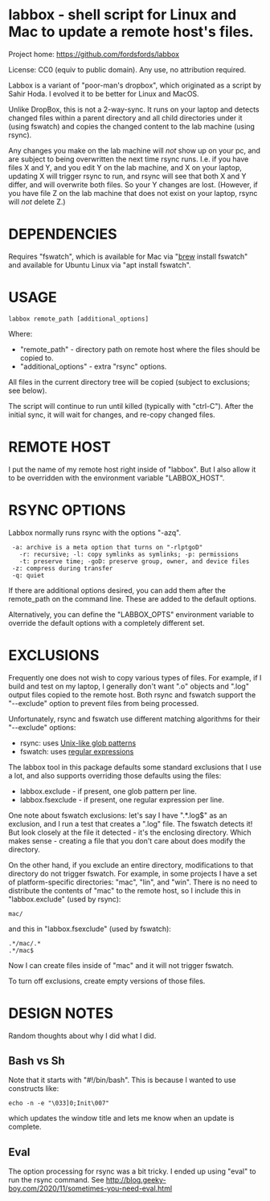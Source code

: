 # labbox - shell script for Linux and Mac to update a remote host's files.

Project home:
https://github.com/fordsfords/labbox

License:
CC0 (equiv to public domain). Any use, no attribution required.

Labbox is a variant of "poor-man's dropbox",
which originated as a script by Sahir Hoda.
I evolved it to be better for Linux and MacOS.

Unlike DropBox, this is not a 2-way-sync.
It runs on your laptop and detects changed files within a parent directory
and all child directories under it (using fswatch) and copies the changed
content to the lab machine (using rsync).

Any changes you make on the lab machine will *not* show up on your pc,
and are subject to being overwritten the next time rsync runs. I.e. if
you have files X and Y, and you edit Y on the lab machine, and X on your
laptop, updating X will trigger rsync to run, and rsync will see that both
X and Y differ, and will overwrite both files. So your Y changes are lost.
(However, if you have file Z on the lab machine that does not exist on your
laptop, rsync will *not* delete Z.)


# DEPENDENCIES

Requires "fswatch", which is available for Mac via
"[brew](https://brew.sh/) install fswatch"
and available for Ubuntu Linux via "apt install fswatch".

# USAGE

````
labbox remote_path [additional_options]
````
Where:
* "remote_path" - directory path on remote host where the
files should be copied to.
* "additional_options" - extra "rsync" options.

All files in the current directory tree will be copied (subject to
exclusions; see below).

The script will continue to run until killed (typically with "ctrl-C").
After the initial sync, it will wait for changes, and re-copy changed files.


# REMOTE HOST

I put the name of my remote host right inside of "labbox".
But I also allow it to be overridden with the environment
variable "LABBOX_HOST".


# RSYNC OPTIONS

Labbox normally runs rsync with the options "-azq".
````
 -a: archive is a meta option that turns on "-rlptgoD"
   -r: recursive; -l: copy symlinks as symlinks; -p: permissions
   -t: preserve time; -goD: preserve group, owner, and device files
 -z: compress during transfer
 -q: quiet
````

If there are additional options desired, you can add them after the
remote_path on the command line.
These are added to the default options.

Alternatively, you can define the "LABBOX_OPTS" environment variable to
override the default options with a completely different set.


# EXCLUSIONS

Frequently one does not wish to copy various types of files.
For example, if I build and test on my laptop, I generally don't want ".o" objects
and ".log" output files copied to the remote host.
Both rsync and fswatch support the "--exclude" option to prevent files
from being processed.

Unfortunately, rsync and fswatch use different matching algorithms for their
"--exclude" options:

* rsync: uses [Unix-like glob patterns](https://en.wikipedia.org/wiki/Glob_(programming)#Unix-like)
* fswatch: uses [regular expressions](https://en.wikipedia.org/wiki/Regular_expression)

The labbox tool in this package defaults some standard exclusions that I use a lot,
and also supports overriding those defaults using the files:
* labbox.exclude - if present, one glob pattern per line.
* labbox.fsexclude - if present, one regular expression per line.

One note about fswatch exclusions: let's say I have ".*\.log$" as an exclusion,
and I run a test that creates a ".log" file.
The fswatch detects it!
But look closely at the file it detected - it's the enclosing directory.
Which makes sense - creating a file that you don't care about does modify
the directory.

On the other hand, if you exclude an entire directory, modifications to that
directory do not trigger fswatch.
For example, in some projects I have a set of platform-specific directories:
"mac", "lin", and "win".
There is no need to distribute the contents of "mac" to the remote host,
so I include this in "labbox.exclude" (used by rsync):
````
mac/
````
and this in "labbox.fsexclude" (used by fswatch):
````
.*/mac/.*
.*/mac$
````
Now I can create files inside of "mac" and it will not trigger fswatch.

To turn off exclusions, create empty versions of those files.


# DESIGN NOTES

Random thoughts about why I did what I did.

## Bash vs Sh

Note that it starts with "#!/bin/bash".
This is because I wanted to use constructs like:
````
echo -n -e "\033]0;Init\007"
````
which updates the window title and lets me know when an update is complete.

## Eval

The option processing for rsync was a bit tricky.
I ended up using "eval" to run the rsync command.
See http://blog.geeky-boy.com/2020/11/sometimes-you-need-eval.html
